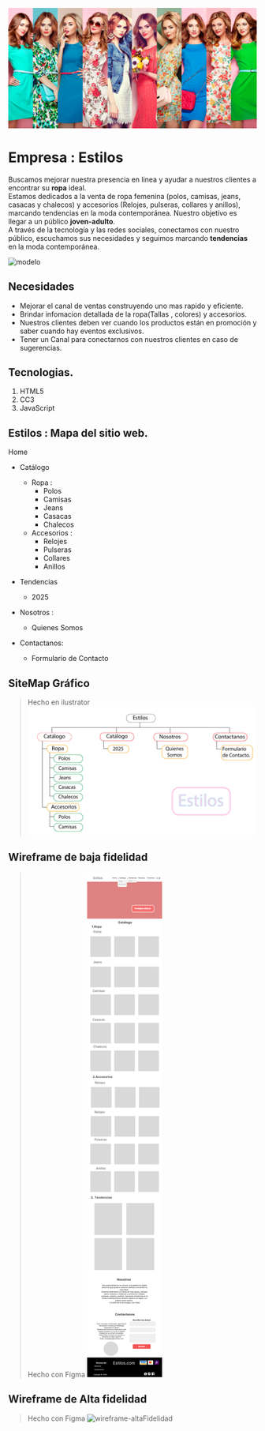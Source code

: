 
![heroImg](/image/primrea-mujer.gif)

# Empresa : Estilos

Buscamos mejorar nuestra presencia en linea y ayudar a nuestros clientes a encontrar su **ropa** ideal.  
Estamos dedicados a la venta de ropa femenina (polos, camisas, jeans, casacas y chalecos) y accesorios (Relojes, pulseras, collares y anillos), marcando tendencias en la moda contemporánea. Nuestro objetivo es llegar a un público **joven-adulto**.  
A través de la tecnología y las redes sociales, conectamos con nuestro público, escuchamos sus necesidades y seguimos marcando **tendencias** en la moda contemporánea. 

![modelo](/image/señorita%20guapa.jpg)

## Necesidades

* Mejorar el canal de ventas construyendo uno mas rapido y eficiente.
* Brindar infomacion detallada de la ropa(Tallas , colores) y accesorios.
* Nuestros clientes deben ver cuando los productos están en promoción y saber cuando hay eventos exclusivos.
* Tener un Canal para conectarnos con nuestros clientes en caso de sugerencias.

## Tecnologias.

1. HTML5
1. CC3
1. JavaScript


## Estilos : Mapa del sitio web.

Home
*  Catálogo
      *  Ropa :
            * Polos
            * Camisas
            * Jeans
            * Casacas
            * Chalecos
      *  Accesorios :
            * Relojes
            * Pulseras
            * Collares
            * Anillos
*  Tendencias 
      *  2025

*  Nosotros :
      *  Quienes Somos

*  Contactanos:
      *  Formulario de Contacto


## SiteMap Gráfico
>Hecho en ilustrator
![SiteMap-Estilos](/image/sitMap-stilos.jpg)

## Wireframe de baja fidelidad
>Hecho con Figma
![wireframes-bajaFidelidad](/image/wireframe%20%20baja%20fidelidad.png)

## Wireframe de Alta fidelidad
>Hecho con Figma
![wireframe-altaFidelidad](/image/wireframe%20alta%20fidelidad.png)